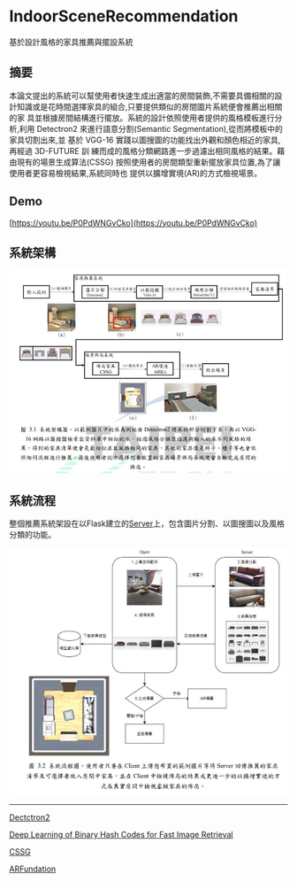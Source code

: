 # IndoorSceneRecommendation

基於設計風格的家具推薦與擺設系統

## 摘要

本論文提出的系統可以幫使用者快速生成出適當的房間裝飾,不需要具備相關的設
計知識或是花時間選擇家具的組合,只要提供類似的房間圖片系統便會推薦出相關的家
具並根據房間結構進行擺放。系統的設計依照使用者提供的風格模板進行分析,利用
Detectron2 來進行語意分割(Semantic Segmentation),從而將模板中的家具切割出來,並
基於 VGG-16 實踐以圖搜圖的功能找出外觀和顏色相近的家具,再經過 3D-FUTURE 訓
練而成的風格分類網路進一步過濾出相同風格的結果。藉由現有的場景生成算法(CSSG)
按照使用者的房間類型重新擺放家具位置,為了讓使用者更容易檢視結果,系統同時也
提供以擴增實境(AR)的方式檢視場景。

## Demo

[https://youtu.be/P0PdWNGvCko](https://youtu.be/P0PdWNGvCko)


## 系統架構

![系統架構](Img/系統架構.JPG)

## 系統流程

整個推薦系統架設在以Flask建立的[Server](Server)上，包含圖片分割、以圖搜圖以及風格分類的功能。
 
![系統流程](Img/系統流程.JPG)



-------------------------------------------------------------------------------

[Dectctron2](https://github.com/facebookresearch/detectron2)

[Deep Learning of Binary Hash Codes for Fast Image Retrieval](https://www.iis.sinica.edu.tw/~kevinlin311.tw/cvprw15.pdf)

[CSSG](https://github.com/amazon-research/indoor-scene-generation-eai/tree/main/IndoorSceneSynthesis/ConstraintStochasticIndoorSceneGeneration)

[ARFundation](https://github.com/Unity-Technologies/arfoundation-samples)


